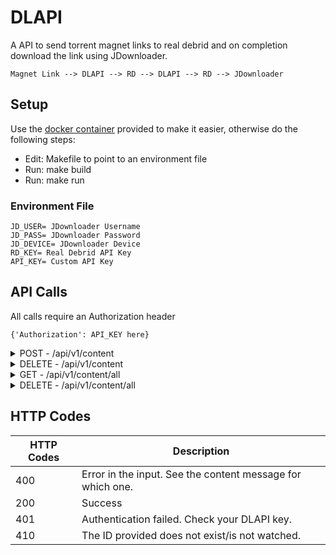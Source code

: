 # DLAPI
A API to send torrent magnet links to real debrid and on completion download the
link using JDownloader.
```
Magnet Link --> DLAPI --> RD --> DLAPI --> RD --> JDownloader
```

## Setup
Use the [docker container](https://hub.docker.com/repository/docker/pocable/dlapi)
provided to make it easier, otherwise do the following steps:
* Edit: Makefile to point to an environment file
* Run: make build
* Run: make run

### Environment File
```
JD_USER= JDownloader Username
JD_PASS= JDownloader Password
JD_DEVICE= JDownloader Device
RD_KEY= Real Debrid API Key
API_KEY= Custom API Key
```

## API Calls
All calls require an Authorization header </br>
```
{'Authorization': API_KEY here}
```

<details>
<summary>POST - /api/v1/content</summary>
Adds the torrent magnet to the monitored list, when the magnet link is done downloading auto send to JDownloader to be downloaded to the provided path.
</br>
<code>
{
    
    'magnet_url': A magnet url you want to download OR 'id': Real debrid ID to be added.

    'title': Optional title. Makes the GET return id, path and title rather than just ID.

    'path': Download path on server.
}
</code>

</details>

<details>
<summary>DELETE - /api/v1/content</summary>
Removes an ID to the monitored list.
</br>

<code>
{
    'id': Real Debrid ID, can be obtained from GET - /api/v1/content/all
}
</code>

</details>

<details>
<summary>GET - /api/v1/content/all</summary>
Get a list of all monitored Real Debrid ID's and their download path.

</details>

<details>
<summary>DELETE - /api/v1/content/all</summary>
Delete all ID's being watched by the system.

</details>


## HTTP Codes
| HTTP Codes | Description                                                |
|------------|------------------------------------------------------------|
| 400        | Error in the input. See the content message for which one. |
| 200        | Success                                                    |
| 401        | Authentication failed. Check your DLAPI key.               |
| 410        | The ID provided does not exist/is not watched.             |